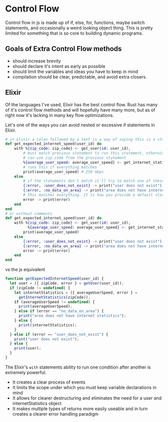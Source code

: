 # Control Flow

Control flow in js is made up of if, else, for, functions, maybe switch statements, and occasionally a weird looking object thing. This is pretty limited for something that is so core to building dynamic programs.

## Goals of Extra Control Flow methods

- should increase brevity
- should declare it's intent as early as possible
- should limit the variables and ideas you have to keep in mind
- compilation should be clear, predictable, and avoid extra closers.

## Elixir

Of the languages I've used, Elixir has the best control flow. Rust has many of it's control flow methods and will hopefully have many more, but as of right now it's lacking in many key flow optimizations.

Let's one of the ways you can avoid nested or excessive if statements in Elixir.

```elixir
# in elixir a colon followed by a text is a way of saying this is a string significant to developers.
def get_expected_internet_speed(user_id) do
    with %{zip_code: zip_code} <- get_user(id: user_id),
        # must match previous statement to run this statement, otherwise it'll move to the else block.
        # can use zip_code from the previous statement
        %{average_user_speed: average_user_speed} <- get_internet_statistics(zip_code) do
        # runs this if everything matches
        print(average_user_speed) # 250 mbps
    else
        # if the statements don't match it'll try to match one of these statements
        {:error, :user_does_not_exist} -> print("user does not exist")
        {:error, :no_data_on_area} -> print("area does not have internet statistics")
        # This matches everything. It is how you provide a default statement. If this didn't exist and nothing matched it'd return the unmatched values.
        error -> print(error)
    end
end
# or without comments
def get_expected_internet_speed(user_id) do
    with %{zip_code: zip_code} <- get_user(id: user_id),
          %{average_user_speed: average_user_speed} <- get_internet_statistics(zip_code) do
        print(average_user_speed)
    else
        {:error, :user_does_not_exist} -> print("user does not exist")
        {:error, :no_data_on_area} -> print("area does not have internet statistics")
        error -> print(error)
    end
end
```

vs the js equivalent

```javascript
function getExpectedInternetSpeed(user_id) {
  let user = ({ zipCode, error } = getUser(user_id));
  if (zipCode != undefined) {
    let internetStatistics = ({ averageUserSpeed, error } =
      getInternetStatistics(zipCode));
    if (averageUserSpeed != undefined) {
      print(averageUserSpeed);
    } else if (error == "no_data_on_area") {
      print("area does not have internet statistics");
    } else {
      print(internetStatistics);
    }
  } else if (error == "user_does_not_exist") {
    print("user does not exist");
  } else {
    print(user);
  }
}
```

The Elixir's `with` statements ability to run one condition after another is extremely powerful.

- It creates a clear process of events
- It limits the scope under which you must keep variable declarations in mind
- It allows for clearer destructuring and eliminates the need for a user and internetStatistics object
- It makes multiple types of returns more easily useable and in turn creates a clearer error handling paradigm
